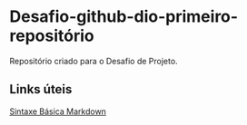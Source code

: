 # Desafio-github-dio-primeiro-repositório
Repositório criado para o Desafio de Projeto.

## Links úteis
[Sintaxe Básica Markdown](https://www.markdownguide.org/basic-syntax/)


